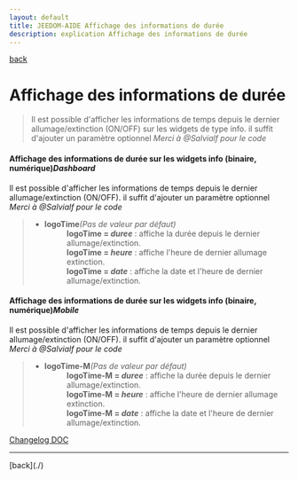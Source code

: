 ```yaml
---
layout: default
title: JEEDOM-AIDE Affichage des informations de durée
description: explication Affichage des informations de durée
---
```

[back](./)
# Affichage des informations de durée
<blockquote>
    Il est possible d'afficher les informations de temps depuis le dernier allumage/extinction (ON/OFF) sur les widgets de type info. il suffit d'ajouter un paramètre optionnel <i>Merci à @Salvialf pour le code</i>
</blockquote>

<h4 id="Error">Affichage des informations de durée sur les widgets info (binaire, numérique)<i>Dashboard</i></h4>
Il est possible d'afficher les informations de temps depuis le dernier allumage/extinction (ON/OFF). il suffit d'ajouter un paramètre optionnel <i>Merci à @Salvialf pour le code</i>
<blockquote>
        <ul>
            <li><b>logoTime</b><i>(Pas de valeur par défaut)</i></li>
                <dd><b>logoTime = <i>duree</i></b> : affiche la durée depuis le dernier allumage/extinction.<br/>
                    <b>logoTime = <i>heure</i></b> : affiche l'heure de dernier allumage extinction.<br/>
                    <b>logoTime = <i>date</i></b> : affiche la date et l'heure de dernier allumage/extinction.
                </dd>
        </ul>
</blockquote>

<h4 id="Error">Affichage des informations de durée sur les widgets info (binaire, numérique)<i>Mobile</i></h4>
Il est possible d'afficher les informations de temps depuis le dernier allumage/extinction (ON/OFF). il suffit d'ajouter un paramètre optionnel <i>Merci à @Salvialf pour le code</i>
<blockquote>
        <ul>
            <li><b>logoTime-M</b><i>(Pas de valeur par défaut)</i></li>
                <dd><b>logoTime-M = <i>duree</i></b> : affiche la durée depuis le dernier allumage/extinction.<br/>
                    <b>logoTime-M = <i>heure</i></b> : affiche l'heure de dernier allumage extinction.<br/>
                    <b>logoTime-M = <i>date</i></b> : affiche la date et l'heure de dernier allumage/extinction.
                </dd>
        </ul>
</blockquote>

<dl>
    <a href="https://github.com/JEALG/JEEDOM-Widget_JAG-doc/commits/master">Changelog DOC</a>
</dl>
<hr />
[back](./)
